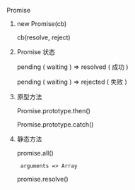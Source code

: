 Promise

1. new Promise(cb)

    cb(resolve, reject)

2. Promise 状态

    pending ( waiting )  =>  resolved  ( 成功 )

    pending ( waiting )  =>  rejected  ( 失败 )

3. 原型方法

    Promise.prototype.then()

    Promise.prototype.catch()

4. 静态方法

    promise.all()

        arguments => Array

    promise.resolve()

